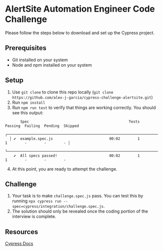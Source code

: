 
# AlertSite Automation Engineer Code Challenge

Please follow the steps below to download and set up the Cypress project.

## Prerequisites
* Git installed on your system
* Node and npm installed on your system

## Setup
1. Use `git clone` to clone this repo locally (`git clone https://github.com/alex-j-garcia/cypress-challenge-alertsite.git`)
2. Run `npm install`
3. Run `npm run test` to verify that things are working correctly. You should see this output:
```
       Spec                                              Tests  Passing  Failing  Pending  Skipped  
  ┌────────────────────────────────────────────────────────────────────────────────────────────────┐
  │ ✔  example.spec.js                          00:02        1        1        -        -        - │
  └────────────────────────────────────────────────────────────────────────────────────────────────┘
    ✔  All specs passed!                        00:02        1        1        -        -        -  

```
4. At this point, you are ready to attempt the challenge.

## Challenge
1. Your task is to make `challenge.spec.js` pass. You can test this by running `npx cypress run --spec=cypress/integration/challenge.spec.js`.
2. The solution should only be revealed once the coding portion of the interview is complete.


## Resources
[Cypress Docs](https://docs.cypress.io/guides/overview/why-cypress#What-you-ll-learn)
